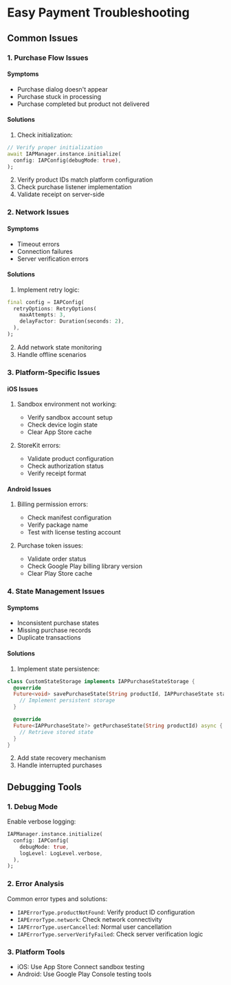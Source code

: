 # Easy Payment Troubleshooting

## Common Issues
### 1. Purchase Flow Issues
#### Symptoms
- Purchase dialog doesn't appear
- Purchase stuck in processing
- Purchase completed but product not delivered

#### Solutions
1. Check initialization:
```dart
// Verify proper initialization
await IAPManager.instance.initialize(
  config: IAPConfig(debugMode: true),
);
```
2. Verify product IDs match platform configuration
3. Check purchase listener implementation
4. Validate receipt on server-side

### 2. Network Issues
#### Symptoms
- Timeout errors
- Connection failures
- Server verification errors

#### Solutions
1. Implement retry logic:
```dart
final config = IAPConfig(
  retryOptions: RetryOptions(
    maxAttempts: 3,
    delayFactor: Duration(seconds: 2),
  ),
);
```
2. Add network state monitoring
3. Handle offline scenarios

### 3. Platform-Specific Issues
#### iOS Issues
1. Sandbox environment not working:
   - Verify sandbox account setup
   - Check device login state
   - Clear App Store cache

2. StoreKit errors:
   - Validate product configuration
   - Check authorization status
   - Verify receipt format

#### Android Issues
1. Billing permission errors:
   - Check manifest configuration
   - Verify package name
   - Test with license testing account

2. Purchase token issues:
   - Validate order status
   - Check Google Play billing library version
   - Clear Play Store cache

### 4. State Management Issues
#### Symptoms
- Inconsistent purchase states
- Missing purchase records
- Duplicate transactions

#### Solutions
1. Implement state persistence:
```dart
class CustomStateStorage implements IAPPurchaseStateStorage {
  @override
  Future<void> savePurchaseState(String productId, IAPPurchaseState state) async {
    // Implement persistent storage
  }

  @override
  Future<IAPPurchaseState?> getPurchaseState(String productId) async {
    // Retrieve stored state
  }
}
```
2. Add state recovery mechanism
3. Handle interrupted purchases

## Debugging Tools
### 1. Debug Mode
Enable verbose logging:
```dart
IAPManager.instance.initialize(
  config: IAPConfig(
    debugMode: true,
    logLevel: LogLevel.verbose,
  ),
);
```

### 2. Error Analysis
Common error types and solutions:
- `IAPErrorType.productNotFound`: Verify product ID configuration
- `IAPErrorType.network`: Check network connectivity
- `IAPErrorType.userCancelled`: Normal user cancellation
- `IAPErrorType.serverVerifyFailed`: Check server verification logic

### 3. Platform Tools
- iOS: Use App Store Connect sandbox testing
- Android: Use Google Play Console testing tools